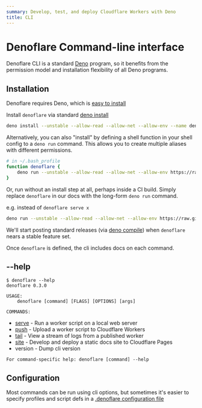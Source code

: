 ```yaml
---
summary: Develop, test, and deploy Cloudflare Workers with Deno
title: CLI
---
```


# Denoflare Command-line interface
Denoflare CLI is a standard [Deno](https://deno.land) program, so it benefits from the permission model and installation flexibility of all Deno programs.

## Installation
Denoflare requires Deno, which is [easy to install](https://deno.land/manual@v1.14.3/getting_started/installation)

Install `denoflare` via standard [deno install](https://deno.land/manual@v1.14.3/tools/script_installer)
```bash
deno install --unstable --allow-read --allow-net --allow-env --name denoflare --force https://raw.githubusercontent.com/skymethod/denoflare/v0.3.0/cli/cli.ts
```

Alternatively, you can also "install" by defining a shell function in your shell config to a `deno run` command.
This allows you to create multiple aliases with different permissions.

```bash
# in ~/.bash_profile
function denoflare {
    deno run --unstable --allow-read --allow-net --allow-env https://raw.githubusercontent.com/skymethod/denoflare/v0.3.0/cli/cli.ts "$@"
}
```

Or, run without an install step at all, perhaps inside a CI build. Simply replace `denoflare` in our docs with the long-form `deno run` command.

e.g. instead of `denoflare serve x`
```bash
deno run --unstable --allow-read --allow-net --allow-env https://raw.githubusercontent.com/skymethod/denoflare/v0.3.0/cli/cli.ts serve x
```

We'll start posting standard releases (via [deno compile](https://deno.land/manual@v1.14.3/tools/compiler)) when `denoflare` nears a stable feature set.

Once `denoflare` is defined, the cli includes docs on each command.

## --help
```
$ denoflare --help
denoflare 0.3.0

USAGE:
    denoflare [command] [FLAGS] [OPTIONS] [args]

COMMANDS:
```
 - [serve](/cli/serve) - Run a worker script on a local web server
 - [push](/cli/push) - Upload a worker script to Cloudflare Workers
 - [tail](/cli/tail) - View a stream of logs from a published worker
 - [site](/cli/site) - Develop and deploy a static docs site to Cloudflare Pages
 - version - Dump cli version

```
For command-specific help: denoflare [command] --help
```

## Configuration
Most commands can be run using cli options, but sometimes it's easier to specify profiles and script defs in a [.denoflare configuration file](/cli/configuration)
